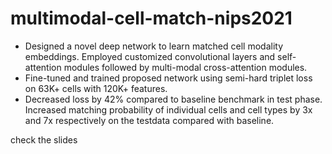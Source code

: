 # multimodal-cell-match-nips2021


- Designed a novel deep network to learn matched cell modality embeddings. Employed customized convolutional layers
and self-attention modules followed by multi-modal cross-attention modules.
- Fine-tuned and trained proposed network using semi-hard triplet loss on 63K+ cells with 120K+ features.
- Decreased loss by 42% compared to baseline benchmark in test phase. Increased matching probability of individual cells
and cell types by 3x and 7x respectively on the testdata compared with baseline.


check the slides 
